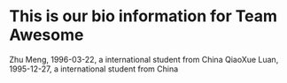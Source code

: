 # This is our bio information for Team Awesome

Zhu Meng, 1996-03-22, a international student from China
QiaoXue Luan, 1995-12-27, a international student from China
